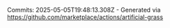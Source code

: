 Commits: 2025-05-05T19:48:13.308Z - Generated via https://github.com/marketplace/actions/artificial-grass
<br>
